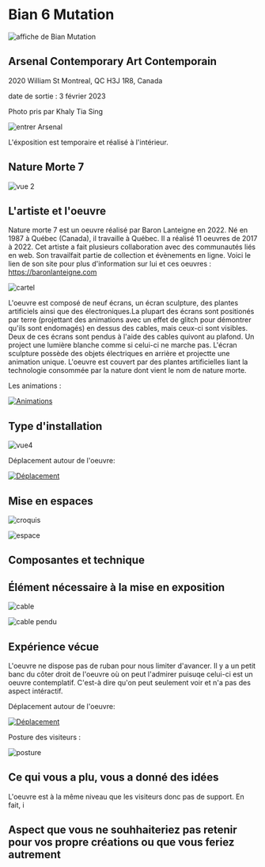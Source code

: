 # Bian 6 Mutation

![affiche de Bian Mutation](https://github.com/KristyMoussally/H23_TIM_documentation/blob/main/BIAN/media/affiche_exposition.jpg?raw=true)

## Arsenal Contemporary Art Contemporain
 2020 William St Montreal, QC H3J 1R8, Canada
 
 date de sortie : 3 février 2023
 
 Photo pris par Khaly Tia Sing 
 
 ![entrer Arsenal](https://github.com/KristyMoussally/H23_TIM_documentation/blob/main/BIAN/media/bian_entre_bian.jpg?raw=true)

L'éxposition est temporaire et réalisé à l'intérieur.

## Nature Morte 7

![vue 2](https://github.com/KristyMoussally/H23_TIM_documentation/blob/main/BIAN/media/nature_morte_7_vue_2.jpg?raw=true)

## L'artiste et l'oeuvre

Nature morte 7 est un oeuvre réalisé par Baron Lanteigne en 2022. Né en 1987 à Québec (Canada), il travaille à Québec. Il a réalisé 11 oeuvres de 2017 à 2022. Cet artiste a fait plusieurs collaboration avec des communautés liés en web. Son travailfait partie de collection et évènements en ligne. Voici le lien de son site pour plus d'information sur lui et ces oeuvres : https://baronlanteigne.com

![cartel](https://github.com/KristyMoussally/H23_TIM_documentation/blob/main/BIAN/media/nature_morte_7_cartel_artiste.jpg?raw=true)

L'oeuvre est composé de neuf écrans, un écran sculpture, des plantes artificiels ainsi que des électroniques.La plupart des écrans sont positionés par terre (projettant des animations avec un effet de glitch pour démontrer qu'ils sont endomagés) en dessus des cables, mais ceux-ci sont visibles. Deux de ces écrans sont pendus à l'aide des cables quivont au plafond. Un project une lumière blanche comme si celui-ci ne marche pas. L'écran sculpture possède des objets électriques en arrière et projectte une animation unique. L'oeuvre est couvert par des plantes artificielles liant la technologie consommée par la nature dont vient le nom de nature morte.

Les animations : 

[![Animations](http://img.youtube.com/vi/b9o8wk9XdjI/0.jpg)](https://youtube.com/shorts/b9o8wk9XdjI?feature=share)

## Type d'installation

![vue4](https://github.com/KristyMoussally/H23_TIM_documentation/blob/main/BIAN/media/nature_morte_7_vue_4.jpg?raw=true)

Déplacement autour de l'oeuvre: 

[![Déplacement](https://img.youtube.com/vi/vjXid7DYTww/0.jpg)](https://youtube.com/shorts/vjXid7DYTww?feature=share)

## Mise en espaces

![croquis](https://github.com/KristyMoussally/H23_TIM_documentation/blob/main/BIAN/media/croquis_exposition.png?raw=true)

![espace](https://github.com/KristyMoussally/H23_TIM_documentation/blob/main/BIAN/media/nature_morte_7_vue_6.jpg?raw=true)

## Composantes et technique


## Élément nécessaire à la mise en exposition

![cable](https://github.com/KristyMoussally/H23_TIM_documentation/blob/main/BIAN/media/nature_morte_7_cable.jpg?raw=true)

![cable pendu](https://github.com/KristyMoussally/H23_TIM_documentation/blob/main/BIAN/media/nature_morte_7_cable_2.jpg?raw=true)
## Expérience vécue

L'oeuvre ne dispose pas de ruban pour nous limiter d'avancer. Il y a un petit banc du côter droit de l'oeuvre où on peut l'admirer puisuqe celui-ci est un oeuvre contemplatif. C'est-à dire qu'on peut seulement voir et n'a pas des aspect intéractif.

Déplacement autour de l'oeuvre: 

[![Déplacement](https://img.youtube.com/vi/vjXid7DYTww/0.jpg)](https://youtube.com/shorts/vjXid7DYTww?feature=share)

Posture des visiteurs :

![posture](https://github.com/KristyMoussally/H23_TIM_documentation/blob/main/BIAN/media/nature_morte_7_vue_5.jpg?raw=true)

## Ce qui vous a plu, vous a donné des idées

L'oeuvre est à la même niveau que les visiteurs donc pas de support. En fait, i

## Aspect que vous ne souhhaiteriez pas retenir pour vos propre créations ou que vous feriez autrement


